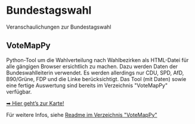 # Bundestagswahl
Veranschaulichungen zur Bundestagswahl

## VoteMapPy
Python-Tool um die Wahlverteilung nach Wahlbezirken als HTML-Datei für alle gängigen Browser ersichtlich zu machen. Dazu werden Daten der Bundeswahlleiterin verwendet. Es werden allerdings nur CDU, SPD, AfD, B90/Grüne, FDP und die Linke berücksichtigt. Das Tool (mit Daten) sowie eine fertige Auswertung sind bereits im Verzeichnis "VoteMapPy" verfügbar.

[➡ Hier geht’s zur Karte!](https://simonkaemmer.github.io/Bundestagswahl/VoteMapPy/BW2025_Wahlkreise.html)

Für weitere Infos, siehe [Readme im Verzeichnis "VoteMapPy"](VoteMapPy/README.md)

